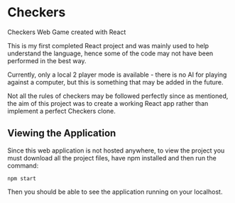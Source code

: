 # Checkers
Checkers Web Game created with React

This is my first completed React project and was mainly used to help understand the language, hence some of the code may not have been performed in the best way.

Currently, only a local 2 player mode is available - there is no AI for playing against a computer, but this is something that may be added in the future.

Not all the rules of checkers may be followed perfectly since as mentioned, the aim of this project was to create a working React app rather than implement a perfect Checkers clone.

## Viewing the Application

Since this web application is not hosted anywhere, to view the project you must download all the project files, have npm installed and then run the command: 

`npm start`

Then you should be able to see the application running on your localhost.